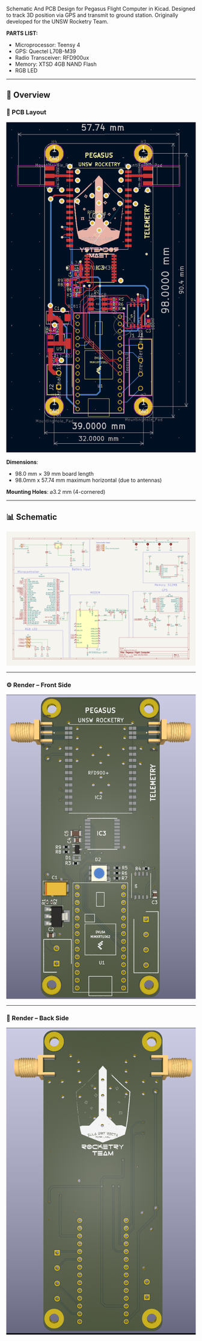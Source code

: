 Schematic And PCB Design for Pegasus Flight Computer in Kicad. 
Designed to track 3D position via GPS and transmit to ground station.
Originally developed for the UNSW Rocketry Team.


**PARTS LIST:**

- Microprocessor: Teensy 4
- GPS: Quectel L70B-M39
- Radio Transceiver: RFD900ux
- Memory: XTSD 4GB NAND Flash
- RGB LED

---
## 📸 Overview

### 📐 PCB Layout

![PCB Layout](images/pcb.png)

**Dimensions**: 
- 98.0 mm × 39 mm board length
- 98.0mm x 57.74 mm maximum horizontal (due to antennas)
  
**Mounting Holes**: ⌀3.2 mm (4-cornered)

---
## 📊 Schematic

![Schematic](images/schematic.svg)

---

### ⚙️ Render – Front Side

![Front Render](images/render_front.png)

---

### 🔧 Render – Back Side

![Back Render](images/render_back.png)


